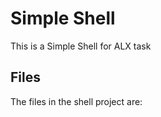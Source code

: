 # Simple Shell #

This is a Simple Shell for ALX task 

## Files ##

The files in the shell project are:
